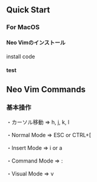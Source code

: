 ## Quick Start

### For MacOS

#### Neo Vimのインストール
install code

#### test 

## Neo Vim Commands

### 基本操作
・カーソル移動 ⇒ h, j, k, l 

・Normal Mode ⇒ ESC or CTRL+[ 

・Insert Mode ⇒ i or a 

・Command Mode ⇒ : 

・Visual Mode ⇒ v
